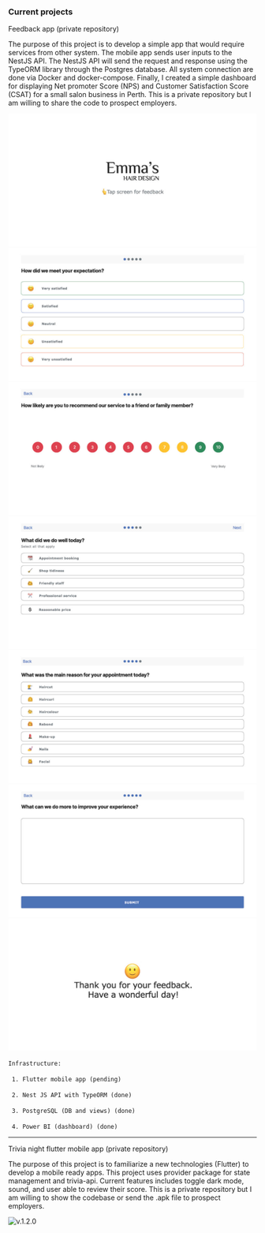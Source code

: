 ### Current projects

Feedback app (private repository)

The purpose of this project is to develop a simple app that would require services from other system. The mobile app sends user inputs to the NestJS API. The NestJS API will send the request and response using the TypeORM library through the Postgres database. All system connection are done via Docker and docker-compose. Finally, I created a simple dashboard for displaying Net promoter Score (NPS) and Customer Satisfaction Score (CSAT) for a small salon business in Perth. This is a private repository but I am willing to share the code to prospect employers.

![v.1.0.0](emma-feedback1024_1.jpg)
![v.1.0.0](emma-feedback1024_2.jpg)
![v.1.0.0](emma-feedback1024_3.jpg)
![v.1.0.0](emma-feedback1024_4.jpg)
![v.1.0.0](emma-feedback1024_5.jpg)
![v.1.0.0](emma-feedback1024_6.jpg)
![v.1.0.0](emma-feedback1024_7.jpg)



    Infrastructure: 

     1. Flutter mobile app (pending)

     2. Nest JS API with TypeORM (done)

     3. PostgreSQL (DB and views) (done)

     4. Power BI (dashboard) (done)


---

Trivia night flutter mobile app (private repository)

The purpose of this project is to familiarize a new technologies (Flutter) to develop a mobile ready apps. This project uses provider package for state management and trivia-api. Current features includes toggle dark mode, sound, and user able to review their score. This is a private repository but I am willing to show the codebase or send the .apk file to prospect employers. 

![v.1.2.0](trivia_ux_journey.gif)
